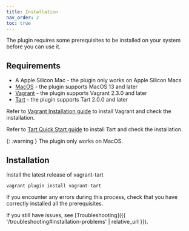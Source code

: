 ```yaml
---
title: Installation
nav_order: 2
toc: true
---
```


The plugin requires some prerequisites to be installed on your system before you can use it.

## Requirements

* A Apple Silicon Mac - the plugin only works on Apple Silicon Macs
* [MacOS](https://www.apple.com/macos/) - the plugin supports MacOS 13 and later
* [Vagrant](http://www.vagrantup.com) - the plugin supports Vagrant 2.3.0 and later
* [Tart](https://tart.run/) - the plugin supports Tart 2.0.0 and later

Refer to [Vagrant Installation guide](https://www.vagrantup.com/docs/installation) to install Vagrant and check the installation.

Refer to [Tart Quick Start guide](https://tart.run/quick-start/) to install Tart and check the installation.

{: .warning }
The plugin only works on MacOS.

## Installation

Install the latest release of vagrant-tart
```
vagrant plugin install vagrant-tart
```

If you encounter any errors during this process, check that you have correctly installed all the prerequisites.

If you still have issues, see [Troubleshooting]({{ '/troubleshooting#installation-problems' | relative_url }}).
